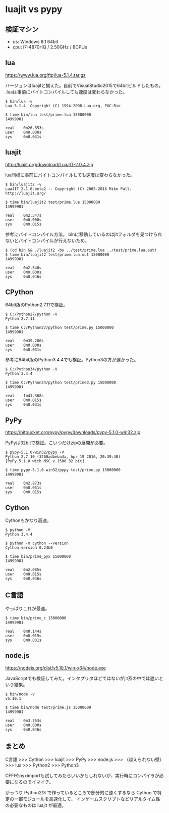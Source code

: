 ﻿luajit vs pypy
==============

検証マシン
----------

 * os: Windows 8.1 64bit
 * cpu: i7-4870HQ / 2.50GHz / 8CPUs


lua
---

https://www.lua.org/ftp/lua-5.1.4.tar.gz

バージョンはluajitと揃えた。自前でVisualStudio2015で64bitビルドしたもの。
.luaは事前にバイトコンパイルしても速度は変わらなかった。

    $ bin/lua -v
    Lua 5.1.4  Copyright (C) 1994-2008 Lua.org, PUC-Rio

    $ time bin/lua test/prime.lua 15000000
    14999981

    real    0m26.853s
    user    0m0.000s
    sys     0m0.031s


luajit
------

http://luajit.org/download/LuaJIT-2.0.4.zip

lua同様に事前にバイトコンパイルしても速度は変わらなかった。

    $ bin/luajit2 -v
    LuaJIT 2.1.0-beta2 -- Copyright (C) 2005-2016 Mike Pall. http://luajit.org/

    $ time bin/luajit2 test/prime.lua 15000000
    14999981

    real    0m2.547s
    user    0m0.000s
    sys     0m0.015s

参考にバイトコンパイル方法。
binに移動しているのはjitフォルダを見つけられないとバイトコンパイルが行えないため。

    $ (cd bin && ./luajit2 -bs ../test/prime.lua ../test/prime.lua.out)
    $ time bin/luajit2 test/prime.lua.out 15000000
    14999981

    real    0m2.540s
    user    0m0.000s
    sys     0m0.046s


CPython
-------

64bit版のPython2.7.11で検証。

    $ C:/Python27/python -V
    Python 2.7.11

    $ time C:/Python27/python test/prime.py 15000000
    14999981

    real    0m39.280s
    user    0m0.000s
    sys     0m0.031s

参考に64bit版のPython3.4.4でも検証。Python3の方が遅かった。

    $ C:/Python34/python -V
    Python 3.4.4

    $ time C:/Python34/python test/prime3.py 15000000
    14999981

    real    1m41.368s
    user    0m0.015s
    sys     0m0.031s


PyPy
----

https://bitbucket.org/pypy/pypy/downloads/pypy-5.1.0-win32.zip

PyPyは32bitで検証。こいつだけzipの展開が必要。

    $ pypy-5.1.0-win32/pypy -V
    Python 2.7.10 (3260adbeba4a, Apr 19 2016, 20:39:40)
    [PyPy 5.1.0 with MSC v.1500 32 bit]

    $ time pypy-5.1.0-win32/pypy test/prime.py 15000000
    14999981

    real    0m2.873s
    user    0m0.031s
    sys     0m0.015s


Cython
------

Cythonもかなり高速。

    $ python -V
    Python 3.4.4

    $ python -m cython --version
    Cython version 0.24b0

    $ time bin/prime_pyx 15000000
    14999981

    real    0m2.085s
    user    0m0.015s
    sys     0m0.046s


C言語
-----

やっぱりこれが最速。

    $ time bin/prime_c 15000000
    14999981

    real    0m0.144s
    user    0m0.015s
    sys     0m0.031s


node.js
-------

https://nodejs.org/dist/v5.10.1/win-x64/node.exe

JavaScriptでも検証してみた。インタプリタほどではないがjit系の中では遅いという結果。

    $ bin/node -v
    v5.10.1

    $ time bin/node test/prime.js 15000000
    14999981

    real    0m3.763s
    user    0m0.000s
    sys     0m0.046s


まとめ
------

C言語 >>> Cython >>> luajit >>> PyPy >>> node.js >>> （越えられない壁） >>> lua >>> Python2 >>> Python3

CFFIやpyximportも試してみたらいいかもしれないが、実行時にコンパイラが必要になるのでイマイチ。

がっつり Python2/3 で作っているところで部分的に速くするなら Cython で特定の一部モジュールを高速化して、
インゲームスクリプトなどリアルタイム性の必要なものは luajit が最適。

